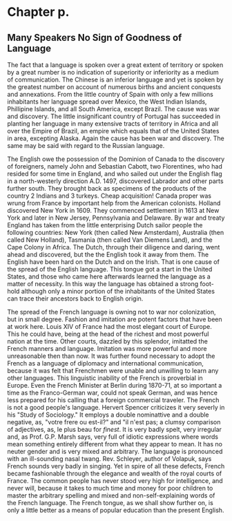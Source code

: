 # Chapter p.

## Many Speakers No Sign of Goodness of Language

The fact that a language is spoken over a great extent of territory or spoken by a great number is no indication of superiority or inferiority as a medium of communication. The Chinese is an inferior language and yet is spoken by the greatest number on account of numerous births and ancient conquests and annexations. From the little country of Spain with only a few millions inhabitants her language spread over Mexico, the West Indian Islands, Phillipine Islands, and all South America, except Brazil. The cause was war and discovery. The little insignificant country of Portugal has succeeded in planting her language in many extensive tracts of territory in Africa and all over the Empire of Brazil, an empire which equals that of the United States in area, excepting Alaska. Again the cause has been war and discovery. The same may be said with regard to the Russian language.

The English owe the possession of the Dominion of Canada to the discovery of foreigners, namely John and Sebastian Cabott, two Florentines, who had resided for some time in England, and who sailed out under the English flag in a north-westerly direction A.D. 1497, discovered Labrador and other parts further south. They brought back as specimens of the products of the country 2 Indians and 3 turkeys. Cheap acquisition! Canada proper was wrung from France by important help from the American colonists. Holland discovered New York in 1609. They commenced settlement in 1613 at New York and later in New Jersey, Pennsylvania and Delaware. By war and treaty England has taken from the little enterprising Dutch sailor people the following countries: New York (then called New Amsterdam), Australia (then called New Holland), Tasmania (then called Van Diemens Land), and the Cape Colony in Africa. The Dutch, through their diligence and daring, went ahead and discovered, but the the English took it away from them. The English have been hard on the Dutch and on the Irish. That is one cause of the spread of the English language. This tongue got a start in the United States, and those who came here afterwards learned the language as a matter of necessity. In this way the language has obtained a strong foot-hold although only a minor portion of the inhabitants of the United States can trace their ancestors back to English origin.

The spread of the French language is owning not to war nor colonization, but in small degree. Fashion and imitation are potent factors that have been at work here. Louis XIV of France had the most elegant court of Europe. This he could have, being at the head of the richest and most powerful nation at the time. Other courts, dazzled by this splendor, imitatted the French manners and language. Imitation was more powerful and more unreasonable then than now. It was further found necessary to adopt the French as a language of diplomacy and international communication, because it was felt that Frenchmen were unable and unwilling to learn any other languages. This linguistic inability of the French is proverbial in Europe. Even the French Minister at Berlin during 1870-71, at so important a time as the Franco-German war, could not speak German, and was hence less prepared for his calling that a foreign commercial traveler. The French is not a good people's language. Hervert Spencer criticizes it very severly in his "Study of Sociology." It employs a double nominattive and a double negative, as, "votre frere ou est-il?" and "il n'est pas; a clumsy comparison of adjectives, as, le plus beau for *finest*. It is very badly spelt, very irregular and, as Prof. G.P. Marsh says, very full of idiotic expressions where words mean something entirely different from what they appear to mean. It has no neuter gender and is very mixed and arbitrary. The language is pronounced with an ill-sounding nasal twang. Rev. Schleyer, author of Volapuk, says French sounds very badly in singing. Yet in spire of all these defects, French became fashionable through the elegance and wealth of the royal courts of France. The common people has never stood very high for intelligence, and never will, because it takes to much time and money for poor children to master the arbitrary spelling and mixed and non-self-explaining words of the French language. The French tongue, as we shall show further on, is only a little better as a means of popular education than the present English.
